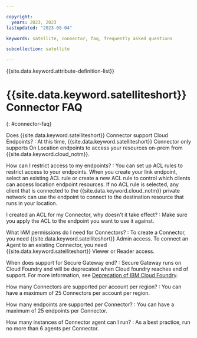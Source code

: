 ```yaml
---

copyright:
  years: 2023, 2023
lastupdated: "2023-08-04"

keywords: satellite, connector, faq, frequently asked questions

subcollection: satellite

---
```


{{site.data.keyword.attribute-definition-list}}


# {{site.data.keyword.satelliteshort}} Connector FAQ
{: #connector-faq}

Does {{site.data.keyword.satelliteshort}} Connector support Cloud Endpoints?
:   At this time, {{site.data.keyword.satelliteshort}} Connector only supports On Location endpoints to access your resources on-prem from {{site.data.keyword.cloud_notm}}.
  
How can I restrict access to my endpoints?
:   You can set up ACL rules to restrict access to your endpoints. When you create your link endpoint, select an existing ACL rule or create a new ACL rule to control which clients can access location endpoint resources. If no ACL rule is selected, any client that is connected to the {{site.data.keyword.cloud_notm}} private network can use the endpoint to connect to the destination resource that runs in your location.
  
I created an ACL for my Connector, why doesn't it take effect?
:   Make sure you apply the ACL to the endpoint you want to use it against. 
  
What IAM permissions do I need for Connectors?
:   To create a Connector, you need {{site.data.keyword.satelliteshort}} Admin access. To connect an Agent to an existing Connector, you need {{site.data.keyword.satelliteshort}} Viewer or Reader access.
  
When does support for Secure Gateway end?
:   Secure Gateway runs on Cloud Foundry and will be deprecated when Cloud foundry reaches end of support. For more information, see [Deprecation of IBM Cloud Foundry](/docs/cloud-foundry-public?topic=cloud-foundry-public-deprecation).

How many Connectors are supported per account per region?
:   You can have a maximum of 25 Connectors per account per region.

How many endpoints are supported per Connector?
:   You can have a maximum of 25 endpoints per Connector.

How many instances of Connector agent can I run?
:   As a best practice, run no more than 6 agents per Connector.

